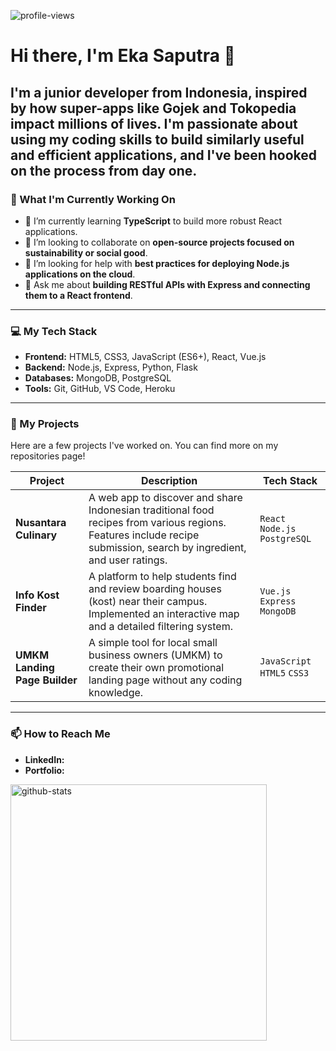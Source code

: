 <p align="left">
  <img src="https://komarev.com/ghpvc/?username=ekasaputra-cyber&label=Profile%20views&color=0e75b6&style=flat" alt="profile-views" />
  &nbsp;
</p>

# Hi there, I'm Eka Saputra 👋

I'm a junior developer from Indonesia, inspired by how super-apps like Gojek and Tokopedia impact millions of lives. I'm passionate about using my coding skills to build similarly useful and efficient applications, and I've been hooked on the process from day one.
---

### 🚀 What I'm Currently Working On

* 🌱 I’m currently learning **TypeScript** to build more robust React applications.
* 👯 I’m looking to collaborate on **open-source projects focused on sustainability or social good**.
* 🤔 I’m looking for help with **best practices for deploying Node.js applications on the cloud**.
* 💬 Ask me about **building RESTful APIs with Express and connecting them to a React frontend**.

---

### 💻 My Tech Stack

* **Frontend:** HTML5, CSS3, JavaScript (ES6+), React, Vue.js
* **Backend:** Node.js, Express, Python, Flask
* **Databases:** MongoDB, PostgreSQL
* **Tools:** Git, GitHub, VS Code, Heroku

---

### 🔧 My Projects

Here are a few projects I've worked on. You can find more on my repositories page!

| Project | Description | Tech Stack |
|---|---|---|
| **Nusantara Culinary** | A web app to discover and share Indonesian traditional food recipes from various regions. Features include recipe submission, search by ingredient, and user ratings. | `React` `Node.js` `PostgreSQL` |
| **Info Kost Finder** | A platform to help students find and review boarding houses (kost) near their campus. Implemented an interactive map and a detailed filtering system. | `Vue.js` `Express` `MongoDB` |
| **UMKM Landing Page Builder** | A simple tool for local small business owners (UMKM) to create their own promotional landing page without any coding knowledge. | `JavaScript` `HTML5` `CSS3` |

---

### 📫 How to Reach Me

* **LinkedIn:** 
* **Portfolio:** 

<p align="left">
  <img src="https://github-readme-stats.vercel.app/api?username=ekasaputra-cyber&show_icons=true&theme=radical" alt="github-stats" width="410" />
</p>
